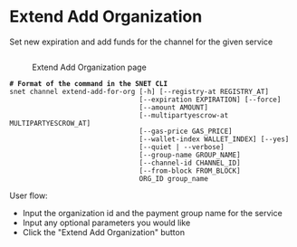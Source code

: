 # Extend Add Organization

Set new expiration and add funds for the channel for the given service

<figure><img src="../../../../.gitbook/assets/Screenshot 2024-08-17 at 6.23.49 PM.png" alt=""><figcaption><p>Extend Add Organization page</p></figcaption></figure>

<pre class="language-bash"><code class="lang-bash"><strong># Format of the command in the SNET CLI
</strong>snet channel extend-add-for-org [-h] [--registry-at REGISTRY_AT]
                                [--expiration EXPIRATION] [--force]
                                [--amount AMOUNT]
                                [--multipartyescrow-at MULTIPARTYESCROW_AT]
                                [--gas-price GAS_PRICE]
                                [--wallet-index WALLET_INDEX] [--yes]
                                [--quiet | --verbose]
                                [--group-name GROUP_NAME]
                                [--channel-id CHANNEL_ID]
                                [--from-block FROM_BLOCK]
                                ORG_ID group_name
</code></pre>

User flow:

* Input the organization id and the payment group name for the service
* Input any optional parameters you would like
* Click the "Extend Add Organization" button
